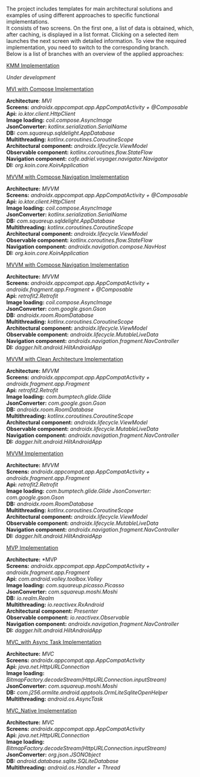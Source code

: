 The project includes templates for main architectural solutions and examples of using different approaches to specific functional implementations.   
It consists of two screens. On the first one, a list of data is obtained, which, after caching, is displayed in a list format. Clicking on a selected item launches the next screen with detailed information. To view the required implementation, you need to switch to the corresponding branch.   
Below is a list of branches with an overview of the applied approaches:

[KMM Implementation](https://github.com/TarasovVP/Android-Architecure-Templates/tree/kmm_implementation)

*Under development*  

[MVI with Compose Implementation](https://github.com/TarasovVP/Android-Architecure-Templates/tree/mvi_compose_navigation_implementation)

**Architecture**: *MVI*  
**Screens:** *androidx.appcompat.app.AppCompatActivity + @Composable*  
**Api:** *io.ktor.client.HttpClient*  
**Image loading:** *coil.compose.AsyncImage*   
**JsonConverter:** *kotlinx.serialization.SerialName*  
**DB:** *com.squareup.sqldelight.AppDatabase*  
**Multithreading:** *kotlinx.coroutines.CoroutineScope*  
**Architectural component:** *androidx.lifecycle.ViewModel*  
**Observable component:** *kotlinx.coroutines.flow.StateFlow*  
**Navigation component:** *cafe.adriel.voyager.navigator.Navigator*  
**DI:** *org.koin.core.KoinApplication*  


[MVVM with Compose Navigation Implementation](https://github.com/TarasovVP/Android-Architecure-Templates/tree/mvvm_compose_navigation_implementation)

**Architecture:** *MVVM*    
**Screens:** *androidx.appcompat.app.AppCompatActivity + @Composable*   
**Api:** *io.ktor.client.HttpClient*  
**Image loading:** *coil.compose.AsyncImage*   
**JsonConverter:** *kotlinx.serialization.SerialName*  
**DB:** *com.squareup.sqldelight.AppDatabase*  
**Multithreading:** *kotlinx.coroutines.CoroutineScope*  
**Architectural component:** *androidx.lifecycle.ViewModel*  
**Observable component:** *kotlinx.coroutines.flow.StateFlow*  
**Navigation component:** *androidx.navigation.compose.NavHost*  
**DI:** *org.koin.core.KoinApplication*  


[MVVM with Compose Navigation Implementation](https://github.com/TarasovVP/Android-Architecure-Templates/tree/mvvm_compose_implementation)

**Architecture:** *MVVM*    
**Screens:** *androidx.appcompat.app.AppCompatActivity + androidx.fragment.app.Fragment + @Composable*  
**Api:** *retrofit2.Retrofit*  
**Image loading:** *coil.compose.AsyncImage*  
**JsonConverter:** *com.google.gson.Gson*  
**DB:** *androidx.room.RoomDatabase*  
**Multithreading:** *kotlinx.coroutines.CoroutineScope*  
**Architectural component:** a*ndroidx.lifecycle.ViewModel*  
**Observable component:** *androidx.lifecycle.MutableLiveData*  
**Navigation component:** *androidx.navigation.fragment.NavController*  
**DI:** *dagger.hilt.android.HiltAndroidApp*  


[MVVM with Clean Architecture Implementation](https://github.com/TarasovVP/Android-Architecure-Templates/tree/mvvm_clean_architecture_implementation)

**Architecture:** *MVVM*    
**Screens:** *androidx.appcompat.app.AppCompatActivity + androidx.fragment.app.Fragment*   
**Api:** *retrofit2.Retrofit*  
**Image loading:** *com.bumptech.glide.Glide*   
**JsonConverter:** *com.google.gson.Gson*  
**DB:** *androidx.room.RoomDatabase*  
**Multithreading:** *kotlinx.coroutines.CoroutineScope*  
**Architectural component:** *androidx.lifecycle.ViewModel*  
**Observable component:** *androidx.lifecycle.MutableLiveData*  
**Navigation component:** *androidx.navigation.fragment.NavController*  
**DI:** *dagger.hilt.android.HiltAndroidApp*  


[MVVM Implementation](https://github.com/TarasovVP/Android-Architecure-Templates/tree/mvvm_implementation)

**Architecture:** *MVVM*    
**Screens:** *androidx.appcompat.app.AppCompatActivity + androidx.fragment.app.Fragment*   
**Api:** *retrofit2.Retrofit*  
**Image loading:** *com.bumptech.glide.Glide JsonConverter: com.google.gson.Gson*  
**DB:** *androidx.room.RoomDatabase*  
**Multithreading:** *kotlinx.coroutines.CoroutineScope*  
**Architectural component:** *androidx.lifecycle.ViewModel*  
**Observable component:** *androidx.lifecycle.MutableLiveData*  
**Navigation component:** *androidx.navigation.fragment.NavController*  
**DI:** *dagger.hilt.android.HiltAndroidApp*  


[MVP Implementation](https://github.com/TarasovVP/Android-Architecure-Templates/tree/mvp_implementation)

**Architecture:** *MVP    
**Screens:** *androidx.appcompat.app.AppCompatActivity + androidx.fragment.app.Fragment*   
**Api:** *com.android.volley.toolbox.Volley*  
**Image loading:** *com.squareup.picasso.Picasso*   
**JsonConverter:** *com.squareup.moshi.Moshi*  
**DB:** *io.realm.Realm*  
**Multithreading:** *io.reactivex.RxAndroid*  
**Architectural component:** *Presenter*  
**Observable component:** *io.reactivex.Observable*  
**Navigation component:** *androidx.navigation.fragment.NavController*  
**DI:** *dagger.hilt.android.HiltAndroidApp*  


[MVC_with Async Task Implementation](https://github.com/TarasovVP/Android-Architecure-Templates/tree/mvc_async_task_implementation)

**Architecture:** *MVC*    
**Screens:** *androidx.appcompat.app.AppCompatActivity*   
**Api:** *java.net.HttpURLConnection*  
**Image loading:** *BitmapFactory.decodeStream(HttpURLConnection.inputStream)*   
**JsonConverter:** *com.squareup.moshi.Moshi*  
**DB:** *com.j256.ormlite.android.apptools.OrmLiteSqliteOpenHelper*  
**Multithreading:** *android.os.AsyncTask*  


[MVC_Native Implementation](https://github.com/TarasovVP/Android-Architecure-Templates/tree/mvc_native_implementation)

**Architecture:** *MVC*    
**Screens:** *androidx.appcompat.app.AppCompatActivity*   
**Api:** *java.net.HttpURLConnection*  
**Image loading:** *BitmapFactory.decodeStream(HttpURLConnection.inputStream)*   
**JsonConverter:** *org.json.JSONObject*  
**DB:** *android.database.sqlite.SQLiteDatabase*  
**Multithreading:** *android.os.Handler + Thread*  
